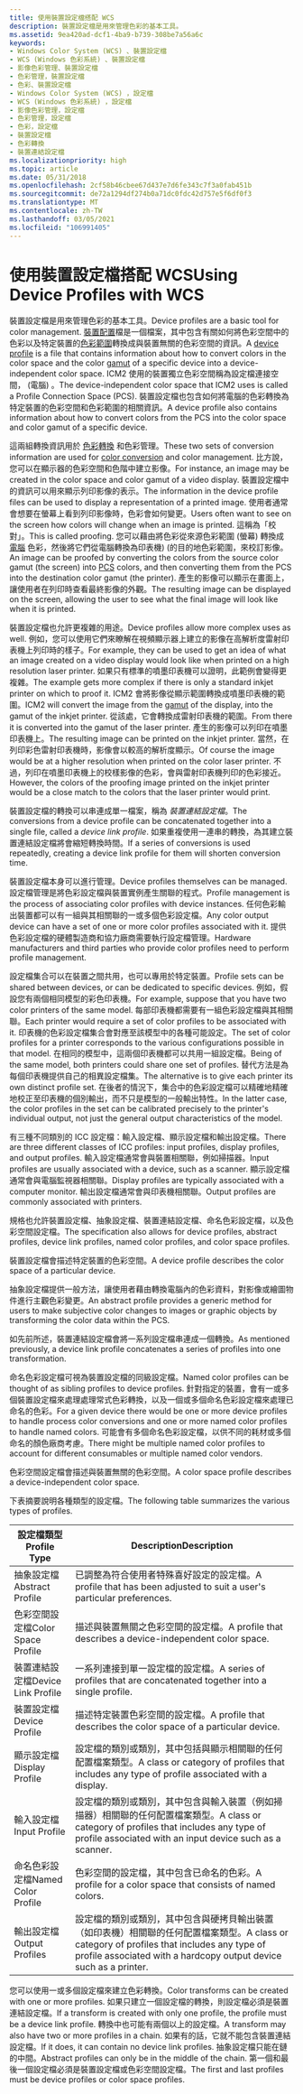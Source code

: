 ```yaml
---
title: 使用裝置設定檔搭配 WCS
description: 裝置設定檔是用來管理色彩的基本工具。
ms.assetid: 9ea420ad-dcf1-4ba9-b739-308be7a56a6c
keywords:
- Windows Color System (WCS) 、裝置設定檔
- WCS (Windows 色彩系統) 、裝置設定檔
- 影像色彩管理、裝置設定檔
- 色彩管理，裝置設定檔
- 色彩、裝置設定檔
- Windows Color System (WCS) ，設定檔
- WCS (Windows 色彩系統) ，設定檔
- 影像色彩管理，設定檔
- 色彩管理，設定檔
- 色彩，設定檔
- 裝置設定檔
- 色彩轉換
- 裝置連結設定檔
ms.localizationpriority: high
ms.topic: article
ms.date: 05/31/2018
ms.openlocfilehash: 2cf58b46cbee67d437e7d6fe343c7f3a0fab451b
ms.sourcegitcommit: de72a1294df274b0a71dc0fdc42d757e5f6df0f3
ms.translationtype: MT
ms.contentlocale: zh-TW
ms.lasthandoff: 03/05/2021
ms.locfileid: "106991405"
---
```

# <a name="using-device-profiles-with-wcs"></a><span data-ttu-id="ce35b-116">使用裝置設定檔搭配 WCS</span><span class="sxs-lookup"><span data-stu-id="ce35b-116">Using Device Profiles with WCS</span></span>

<span data-ttu-id="ce35b-117">裝置設定檔是用來管理色彩的基本工具。</span><span class="sxs-lookup"><span data-stu-id="ce35b-117">Device profiles are a basic tool for color management.</span></span> <span data-ttu-id="ce35b-118">[裝置配置](d.md)檔是一個檔案，其中包含有關如何將色彩空間中的色彩以及特定裝置的[色彩範圍](./g.md)轉換成與裝置無關的色彩空間的資訊。</span><span class="sxs-lookup"><span data-stu-id="ce35b-118">A [device profile](d.md) is a file that contains information about how to convert colors in the color space and the color [gamut](./g.md) of a specific device into a device-independent color space.</span></span> <span data-ttu-id="ce35b-119">ICM2 使用的裝置獨立色彩空間稱為設定檔連接空間， (電腦) 。</span><span class="sxs-lookup"><span data-stu-id="ce35b-119">The device-independent color space that ICM2 uses is called a Profile Connection Space (PCS).</span></span> <span data-ttu-id="ce35b-120">裝置設定檔也包含如何將電腦的色彩轉換為特定裝置的色彩空間和色彩範圍的相關資訊。</span><span class="sxs-lookup"><span data-stu-id="ce35b-120">A device profile also contains information about how to convert colors from the PCS into the color space and color gamut of a specific device.</span></span>

<span data-ttu-id="ce35b-121">這兩組轉換資訊用於 [色彩轉換](c.md) 和色彩管理。</span><span class="sxs-lookup"><span data-stu-id="ce35b-121">These two sets of conversion information are used for [color conversion](c.md) and color management.</span></span> <span data-ttu-id="ce35b-122">比方說，您可以在顯示器的色彩空間和色階中建立影像。</span><span class="sxs-lookup"><span data-stu-id="ce35b-122">For instance, an image may be created in the color space and color gamut of a video display.</span></span> <span data-ttu-id="ce35b-123">裝置設定檔中的資訊可以用來顯示列印影像的表示。</span><span class="sxs-lookup"><span data-stu-id="ce35b-123">The information in the device profile files can be used to display a representation of a printed image.</span></span> <span data-ttu-id="ce35b-124">使用者通常會想要在螢幕上看到列印影像時，色彩會如何變更。</span><span class="sxs-lookup"><span data-stu-id="ce35b-124">Users often want to see on the screen how colors will change when an image is printed.</span></span> <span data-ttu-id="ce35b-125">這稱為「校對」。</span><span class="sxs-lookup"><span data-stu-id="ce35b-125">This is called proofing.</span></span> <span data-ttu-id="ce35b-126">您可以藉由將色彩從來源色彩範圍 (螢幕) 轉換成 [電腦](p.md) 色彩，然後將它們從電腦轉換為印表機)  (的目的地色彩範圍，來校訂影像。</span><span class="sxs-lookup"><span data-stu-id="ce35b-126">An image can be proofed by converting the colors from the source color gamut (the screen) into [PCS](p.md) colors, and then converting them from the PCS into the destination color gamut (the printer).</span></span> <span data-ttu-id="ce35b-127">產生的影像可以顯示在畫面上，讓使用者在列印時查看最終影像的外觀。</span><span class="sxs-lookup"><span data-stu-id="ce35b-127">The resulting image can be displayed on the screen, allowing the user to see what the final image will look like when it is printed.</span></span>

<span data-ttu-id="ce35b-128">裝置設定檔也允許更複雜的用途。</span><span class="sxs-lookup"><span data-stu-id="ce35b-128">Device profiles allow more complex uses as well.</span></span> <span data-ttu-id="ce35b-129">例如，您可以使用它們來瞭解在視頻顯示器上建立的影像在高解析度雷射印表機上列印時的樣子。</span><span class="sxs-lookup"><span data-stu-id="ce35b-129">For example, they can be used to get an idea of what an image created on a video display would look like when printed on a high resolution laser printer.</span></span> <span data-ttu-id="ce35b-130">如果只有標準的噴墨印表機可以證明，此範例會變得更複雜。</span><span class="sxs-lookup"><span data-stu-id="ce35b-130">The example gets more complex if there is only a standard inkjet printer on which to proof it.</span></span> <span data-ttu-id="ce35b-131">ICM2 會將影像從顯示範圍[](./g.md)轉換成噴墨印表機的範圍。</span><span class="sxs-lookup"><span data-stu-id="ce35b-131">ICM2 will convert the image from the [gamut](./g.md) of the display, into the gamut of the inkjet printer.</span></span> <span data-ttu-id="ce35b-132">從該處，它會轉換成雷射印表機的範圍。</span><span class="sxs-lookup"><span data-stu-id="ce35b-132">From there it is converted into the gamut of the laser printer.</span></span> <span data-ttu-id="ce35b-133">產生的影像可以列印在噴墨印表機上。</span><span class="sxs-lookup"><span data-stu-id="ce35b-133">The resulting image can be printed on the inkjet printer.</span></span> <span data-ttu-id="ce35b-134">當然，在列印彩色雷射印表機時，影像會以較高的解析度顯示。</span><span class="sxs-lookup"><span data-stu-id="ce35b-134">Of course the image would be at a higher resolution when printed on the color laser printer.</span></span> <span data-ttu-id="ce35b-135">不過，列印在噴墨印表機上的校樣影像的色彩，會與雷射印表機列印的色彩接近。</span><span class="sxs-lookup"><span data-stu-id="ce35b-135">However, the colors of the proofing image printed on the inkjet printer would be a close match to the colors that the laser printer would print.</span></span>

<span data-ttu-id="ce35b-136">裝置設定檔的轉換可以串連成單一檔案，稱為 *裝置連結設定檔*。</span><span class="sxs-lookup"><span data-stu-id="ce35b-136">The conversions from a device profile can be concatenated together into a single file, called a *device link profile*.</span></span> <span data-ttu-id="ce35b-137">如果重複使用一連串的轉換，為其建立裝置連結設定檔將會縮短轉換時間。</span><span class="sxs-lookup"><span data-stu-id="ce35b-137">If a series of conversions is used repeatedly, creating a device link profile for them will shorten conversion time.</span></span>

<span data-ttu-id="ce35b-138">裝置設定檔本身可以進行管理。</span><span class="sxs-lookup"><span data-stu-id="ce35b-138">Device profiles themselves can be managed.</span></span> <span data-ttu-id="ce35b-139">設定檔管理是將色彩設定檔與裝置實例產生關聯的程式。</span><span class="sxs-lookup"><span data-stu-id="ce35b-139">Profile management is the process of associating color profiles with device instances.</span></span> <span data-ttu-id="ce35b-140">任何色彩輸出裝置都可以有一組與其相關聯的一或多個色彩設定檔。</span><span class="sxs-lookup"><span data-stu-id="ce35b-140">Any color output device can have a set of one or more color profiles associated with it.</span></span> <span data-ttu-id="ce35b-141">提供色彩設定檔的硬體製造商和協力廠商需要執行設定檔管理。</span><span class="sxs-lookup"><span data-stu-id="ce35b-141">Hardware manufacturers and third parties who provide color profiles need to perform profile management.</span></span>

<span data-ttu-id="ce35b-142">設定檔集合可以在裝置之間共用，也可以專用於特定裝置。</span><span class="sxs-lookup"><span data-stu-id="ce35b-142">Profile sets can be shared between devices, or can be dedicated to specific devices.</span></span> <span data-ttu-id="ce35b-143">例如，假設您有兩個相同模型的彩色印表機。</span><span class="sxs-lookup"><span data-stu-id="ce35b-143">For example, suppose that you have two color printers of the same model.</span></span> <span data-ttu-id="ce35b-144">每部印表機都需要有一組色彩設定檔與其相關聯。</span><span class="sxs-lookup"><span data-stu-id="ce35b-144">Each printer would require a set of color profiles to be associated with it.</span></span> <span data-ttu-id="ce35b-145">印表機的色彩設定檔集合會對應至該模型中的各種可能設定。</span><span class="sxs-lookup"><span data-stu-id="ce35b-145">The set of color profiles for a printer corresponds to the various configurations possible in that model.</span></span> <span data-ttu-id="ce35b-146">在相同的模型中，這兩個印表機都可以共用一組設定檔。</span><span class="sxs-lookup"><span data-stu-id="ce35b-146">Being of the same model, both printers could share one set of profiles.</span></span> <span data-ttu-id="ce35b-147">替代方法是為每個印表機提供自己的相異設定檔集。</span><span class="sxs-lookup"><span data-stu-id="ce35b-147">The alternative is to give each printer its own distinct profile set.</span></span> <span data-ttu-id="ce35b-148">在後者的情況下，集合中的色彩設定檔可以精確地精確地校正至印表機的個別輸出，而不只是模型的一般輸出特性。</span><span class="sxs-lookup"><span data-stu-id="ce35b-148">In the latter case, the color profiles in the set can be calibrated precisely to the printer's individual output, not just the general output characteristics of the model.</span></span>

<span data-ttu-id="ce35b-149">有三種不同類別的 ICC 設定檔：輸入設定檔、顯示設定檔和輸出設定檔。</span><span class="sxs-lookup"><span data-stu-id="ce35b-149">There are three different classes of ICC profiles: input profiles, display profiles, and output profiles.</span></span> <span data-ttu-id="ce35b-150">輸入設定檔通常會與裝置相關聯，例如掃描器。</span><span class="sxs-lookup"><span data-stu-id="ce35b-150">Input profiles are usually associated with a device, such as a scanner.</span></span> <span data-ttu-id="ce35b-151">顯示設定檔通常會與電腦監視器相關聯。</span><span class="sxs-lookup"><span data-stu-id="ce35b-151">Display profiles are typically associated with a computer monitor.</span></span> <span data-ttu-id="ce35b-152">輸出設定檔通常會與印表機相關聯。</span><span class="sxs-lookup"><span data-stu-id="ce35b-152">Output profiles are commonly associated with printers.</span></span>

<span data-ttu-id="ce35b-153">規格也允許裝置設定檔、抽象設定檔、裝置連結設定檔、命名色彩設定檔，以及色彩空間設定檔。</span><span class="sxs-lookup"><span data-stu-id="ce35b-153">The specification also allows for device profiles, abstract profiles, device link profiles, named color profiles, and color space profiles.</span></span>

<span data-ttu-id="ce35b-154">裝置設定檔會描述特定裝置的色彩空間。</span><span class="sxs-lookup"><span data-stu-id="ce35b-154">A device profile describes the color space of a particular device.</span></span>

<span data-ttu-id="ce35b-155">抽象設定檔提供一般方法，讓使用者藉由轉換電腦內的色彩資料，對影像或繪圖物件進行主觀色彩變更。</span><span class="sxs-lookup"><span data-stu-id="ce35b-155">An abstract profile provides a generic method for users to make subjective color changes to images or graphic objects by transforming the color data within the PCS.</span></span>

<span data-ttu-id="ce35b-156">如先前所述，裝置連結設定檔會將一系列設定檔串連成一個轉換。</span><span class="sxs-lookup"><span data-stu-id="ce35b-156">As mentioned previously, a device link profile concatenates a series of profiles into one transformation.</span></span>

<span data-ttu-id="ce35b-157">命名色彩設定檔可視為裝置設定檔的同級設定檔。</span><span class="sxs-lookup"><span data-stu-id="ce35b-157">Named color profiles can be thought of as sibling profiles to device profiles.</span></span> <span data-ttu-id="ce35b-158">針對指定的裝置，會有一或多個裝置設定檔來處理處理常式色彩轉換，以及一個或多個命名色彩設定檔來處理已命名的色彩。</span><span class="sxs-lookup"><span data-stu-id="ce35b-158">For a given device there would be one or more device profiles to handle process color conversions and one or more named color profiles to handle named colors.</span></span> <span data-ttu-id="ce35b-159">可能會有多個命名色彩設定檔，以供不同的耗材或多個命名的顏色廠商考慮。</span><span class="sxs-lookup"><span data-stu-id="ce35b-159">There might be multiple named color profiles to account for different consumables or multiple named color vendors.</span></span>

<span data-ttu-id="ce35b-160">色彩空間設定檔會描述與裝置無關的色彩空間。</span><span class="sxs-lookup"><span data-stu-id="ce35b-160">A color space profile describes a device-independent color space.</span></span>

<span data-ttu-id="ce35b-161">下表摘要說明各種類型的設定檔。</span><span class="sxs-lookup"><span data-stu-id="ce35b-161">The following table summarizes the various types of profiles.</span></span>



| <span data-ttu-id="ce35b-162">設定檔類型</span><span class="sxs-lookup"><span data-stu-id="ce35b-162">Profile Type</span></span>        | <span data-ttu-id="ce35b-163">Description</span><span class="sxs-lookup"><span data-stu-id="ce35b-163">Description</span></span>                                                                                                                   |
|---------------------|-------------------------------------------------------------------------------------------------------------------------------|
| <span data-ttu-id="ce35b-164">抽象設定檔</span><span class="sxs-lookup"><span data-stu-id="ce35b-164">Abstract Profile</span></span>    | <span data-ttu-id="ce35b-165">已調整為符合使用者特殊喜好設定的設定檔。</span><span class="sxs-lookup"><span data-stu-id="ce35b-165">A profile that has been adjusted to suit a user's particular preferences.</span></span>                                                     |
| <span data-ttu-id="ce35b-166">色彩空間設定檔</span><span class="sxs-lookup"><span data-stu-id="ce35b-166">Color Space Profile</span></span> | <span data-ttu-id="ce35b-167">描述與裝置無關之色彩空間的設定檔。</span><span class="sxs-lookup"><span data-stu-id="ce35b-167">A profile that describes a device-independent color space.</span></span>                                                                    |
| <span data-ttu-id="ce35b-168">裝置連結設定檔</span><span class="sxs-lookup"><span data-stu-id="ce35b-168">Device Link Profile</span></span> | <span data-ttu-id="ce35b-169">一系列連接到單一設定檔的設定檔。</span><span class="sxs-lookup"><span data-stu-id="ce35b-169">A series of profiles that are concatenated together into a single profile.</span></span>                                                    |
| <span data-ttu-id="ce35b-170">裝置設定檔</span><span class="sxs-lookup"><span data-stu-id="ce35b-170">Device Profile</span></span>      | <span data-ttu-id="ce35b-171">描述特定裝置色彩空間的設定檔。</span><span class="sxs-lookup"><span data-stu-id="ce35b-171">A profile that describes the color space of a particular device.</span></span>                                                              |
| <span data-ttu-id="ce35b-172">顯示設定檔</span><span class="sxs-lookup"><span data-stu-id="ce35b-172">Display Profile</span></span>     | <span data-ttu-id="ce35b-173">設定檔的類別或類別，其中包括與顯示相關聯的任何配置檔案類型。</span><span class="sxs-lookup"><span data-stu-id="ce35b-173">A class or category of profiles that includes any type of profile associated with a display.</span></span>                                  |
| <span data-ttu-id="ce35b-174">輸入設定檔</span><span class="sxs-lookup"><span data-stu-id="ce35b-174">Input Profile</span></span>       | <span data-ttu-id="ce35b-175">設定檔的類別或類別，其中包含與輸入裝置（例如掃描器）相關聯的任何配置檔案類型。</span><span class="sxs-lookup"><span data-stu-id="ce35b-175">A class or category of profiles that includes any type of profile associated with an input device such as a scanner.</span></span>          |
| <span data-ttu-id="ce35b-176">命名色彩設定檔</span><span class="sxs-lookup"><span data-stu-id="ce35b-176">Named Color Profile</span></span> | <span data-ttu-id="ce35b-177">色彩空間的設定檔，其中包含已命名的色彩。</span><span class="sxs-lookup"><span data-stu-id="ce35b-177">A profile for a color space that consists of named colors.</span></span>                                                                    |
| <span data-ttu-id="ce35b-178">輸出設定檔</span><span class="sxs-lookup"><span data-stu-id="ce35b-178">Output Profiles</span></span>     | <span data-ttu-id="ce35b-179">設定檔的類別或類別，其中包含與硬拷貝輸出裝置（如印表機）相關聯的任何配置檔案類型。</span><span class="sxs-lookup"><span data-stu-id="ce35b-179">A class or category of profiles that includes any type of profile associated with a hardcopy output device such as a printer.</span></span> |



 

<span data-ttu-id="ce35b-180">您可以使用一或多個設定檔來建立色彩轉換。</span><span class="sxs-lookup"><span data-stu-id="ce35b-180">Color transforms can be created with one or more profiles.</span></span> <span data-ttu-id="ce35b-181">如果只建立一個設定檔的轉換，則設定檔必須是裝置連結設定檔。</span><span class="sxs-lookup"><span data-stu-id="ce35b-181">If a transform is created with only one profile, the profile must be a device link profile.</span></span> <span data-ttu-id="ce35b-182">轉換中也可能有兩個以上的設定檔。</span><span class="sxs-lookup"><span data-stu-id="ce35b-182">A transform may also have two or more profiles in a chain.</span></span> <span data-ttu-id="ce35b-183">如果有的話，它就不能包含裝置連結設定檔。</span><span class="sxs-lookup"><span data-stu-id="ce35b-183">If it does, it can contain no device link profiles.</span></span> <span data-ttu-id="ce35b-184">抽象設定檔只能在鏈的中間。</span><span class="sxs-lookup"><span data-stu-id="ce35b-184">Abstract profiles can only be in the middle of the chain.</span></span> <span data-ttu-id="ce35b-185">第一個和最後一個設定檔必須是裝置設定檔或色彩空間設定檔。</span><span class="sxs-lookup"><span data-stu-id="ce35b-185">The first and last profiles must be device profiles or color space profiles.</span></span>

 

 